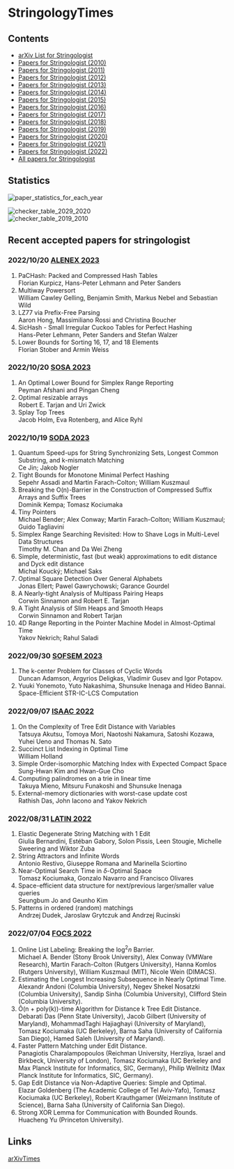 # StringologyTimes


## Contents
- [arXiv List for Stringologist](https://stringologytimes.github.io/StringologyTimes/docs/output/arxiv_list)
- [Papers for Stringologist (2010)](https://stringologytimes.github.io/StringologyTimes/docs/output/list_2010)
- [Papers for Stringologist (2011)](https://stringologytimes.github.io/StringologyTimes/docs/output/list_2011)
- [Papers for Stringologist (2012)](https://stringologytimes.github.io/StringologyTimes/docs/output/list_2012)
- [Papers for Stringologist (2013)](https://stringologytimes.github.io/StringologyTimes/docs/output/list_2013)
- [Papers for Stringologist (2014)](https://stringologytimes.github.io/StringologyTimes/docs/output/list_2014)
- [Papers for Stringologist (2015)](https://stringologytimes.github.io/StringologyTimes/docs/output/list_2015)
- [Papers for Stringologist (2016)](https://stringologytimes.github.io/StringologyTimes/docs/output/list_2016)
- [Papers for Stringologist (2017)](https://stringologytimes.github.io/StringologyTimes/docs/output/list_2017)
- [Papers for Stringologist (2018)](https://stringologytimes.github.io/StringologyTimes/docs/output/list_2018)
- [Papers for Stringologist (2019)](https://stringologytimes.github.io/StringologyTimes/docs/output/list_2019)
- [Papers for Stringologist (2020)](https://stringologytimes.github.io/StringologyTimes/docs/output/list_2020)
- [Papers for Stringologist (2021)](https://stringologytimes.github.io/StringologyTimes/docs/output/list_2021)
- [Papers for Stringologist (2022)](https://stringologytimes.github.io/StringologyTimes/docs/output/list_2022)
- [All papers for Stringologist](https://stringologytimes.github.io/StringologyTimes/docs/output/complete_list)

## Statistics

![paper_statistics_for_each_year](https://stringologytimes.github.io/StringologyTimes/docs/output/paper_statistics_for_each_year.png)

![checker_table_2029_2020](https://stringologytimes.github.io/StringologyTimes/docs/output/checker_table_2029_2020.png)  
![checker_table_2019_2010](https://stringologytimes.github.io/StringologyTimes/docs/output/checker_table_2019_2010.png)  


## Recent accepted papers for stringologist

### 2022/10/20 [ALENEX 2023](https://www.siam.org/Portals/0/Conferences/ALENEX/ALENEX23/ALENEX23%20-%20List%20of%20Accepted%20Papers.pdf)  

1. PaCHash: Packed and Compressed Hash Tables  
Florian Kurpicz, Hans-Peter Lehmann and Peter Sanders  
2. Multiway Powersort  
William Cawley Gelling, Benjamin Smith, Markus Nebel and Sebastian Wild  
3. LZ77 via Prefix-Free Parsing  
Aaron Hong, Massimiliano Rossi and Christina Boucher  
4. SicHash - Small Irregular Cuckoo Tables for Perfect Hashing  
Hans-Peter Lehmann, Peter Sanders and Stefan Walzer  
5. Lower Bounds for Sorting 16, 17, and 18 Elements  
Florian Stober and Armin Weiss  


### 2022/10/20 [SOSA 2023](https://www.siam.org/Portals/0/Conferences/SOSA/SOSA23/SOSA23%20-%20List%20of%20Accepted%20Papers.pdf)  

1. An Optimal Lower Bound for Simplex Range Reporting  
Peyman Afshani and Pingan Cheng  
2. Optimal resizable arrays  
Robert E. Tarjan and Uri Zwick  
3. Splay Top Trees  
Jacob Holm, Eva Rotenberg, and Alice Ryhl  

### 2022/10/19 [SODA 2023](https://www.siam.org/conferences/cm/program/accepted-papers/soda23-accepted-papers)  

1. Quantum Speed-ups for String Synchronizing Sets, Longest Common Substring, and k-mismatch Matching  
Ce Jin; Jakob Nogler  
2. Tight Bounds for Monotone Minimal Perfect Hashing  
Sepehr Assadi and Martin Farach-Colton; William Kuszmaul  
3. Breaking the O(n)-Barrier in the Construction of Compressed Suffix Arrays and Suffix Trees  
Dominik Kempa; Tomasz Kociumaka  
4. Tiny Pointers  
Michael Bender; Alex Conway; Martin Farach-Colton; William Kuszmaul; Guido Tagliavini  
5. Simplex Range Searching Revisited: How to Shave Logs in Multi-Level Data Structures  
Timothy M. Chan and Da Wei Zheng  
6. Simple, deterministic, fast (but weak) approximations to edit distance and Dyck edit distance  
Michal Koucký; Michael Saks  
7. Optimal Square Detection Over General Alphabets  
Jonas Ellert; Pawel Gawrychowski; Garance Gourdel  
8. A Nearly-tight Analysis of Multipass Pairing Heaps  
Corwin Sinnamon and Robert E. Tarjan  
9. A Tight Analysis of Slim Heaps and Smooth Heaps  
Corwin Sinnamon and Robert Tarjan  
10. 4D Range Reporting in the Pointer Machine Model in Almost-Optimal Time  
Yakov Nekrich; Rahul Saladi  
### 2022/09/30 [SOFSEM 2023](https://ics.science.upjs.sk/sofsem2023/accepted-papers/)

1. The k-center Problem for Classes of Cyclic Words  
Duncan Adamson, Argyrios Deligkas, Vladimir Gusev and Igor Potapov.  
2. Yuuki Yonemoto, Yuto Nakashima, Shunsuke Inenaga and Hideo Bannai.  
Space-Efficient STR-IC-LCS Computation  

### 2022/09/07 [ISAAC 2022](https://isa.hanyang.ac.kr/isaac2022/apl.html)

1. On the Complexity of Tree Edit Distance with Variables  
Tatsuya Akutsu, Tomoya Mori, Naotoshi Nakamura, Satoshi Kozawa, Yuhei Ueno and Thomas N. Sato  
2. Succinct List Indexing in Optimal Time  
William Holland  
3. Simple Order-isomorphic Matching Index with Expected Compact Space  
Sung-Hwan Kim and Hwan-Gue Cho  
4. Computing palindromes on a trie in linear time  
Takuya Mieno, Mitsuru Funakoshi and Shunsuke Inenaga  
5. External-memory dictionaries with worst-case update cost  
Rathish Das, John Iacono and Yakov Nekrich  

### 2022/08/31 [LATIN 2022](https://pakal.cs.cinvestav.mx/latin2022/accepted_latin_2022.html)

1. Elastic Degenerate String Matching with 1 Edit  
Giulia Bernardini, Estéban Gabory, Solon Pissis, Leen Stougie,  Michelle Sweering and Wiktor Zuba  
2. String Attractors and Infinite Words  
Antonio Restivo, Giuseppe Romana and Marinella Sciortino  
3. Near-Optimal Search Time in $\delta$-Optimal Space  
Tomasz Kociumaka, Gonzalo Navarro and Francisco Olivares  
4. Space-efficient data structure for next/previous larger/smaller value queries  
Seungbum Jo and Geunho Kim  
5. Patterns in ordered (random) matchings  
Andrzej Dudek, Jaroslaw Grytczuk and Andrzej Rucinski  

### 2022/07/04 [FOCS 2022](https://focs2022.eecs.berkeley.edu/accepted_papers.html)

1. Online List Labeling: Breaking the $\log^2 n$ Barrier.  
Michael A. Bender (Stony Brook University), Alex Conway (VMWare Research), Martin Farach-Colton (Rutgers University), Hanna Komlos (Rutgers University), William Kuszmaul (MIT), Nicole Wein (DIMACS).  
2. Estimating the Longest Increasing Subsequence in Nearly Optimal Time.  
Alexandr Andoni (Columbia University), Negev Shekel Nosatzki (Columbia University), Sandip Sinha (Columbia University), Clifford Stein (Columbia University).  
3. Õ(n + poly(k))-time Algorithm for Distance k Tree Edit Distance.  
Debarati Das (Penn State University), Jacob Gilbert (University of Maryland), MohammadTaghi Hajiaghayi (University of Maryland), Tomasz Kociumaka (UC Berkeley), Barna Saha (University of California San Diego), Hamed Saleh (University of Maryland).  
4. Faster Pattern Matching under Edit Distance.  
Panagiotis Charalampopoulos (Reichman University, Herzliya, Israel and Birkbeck, University of London), Tomasz Kociumaka (UC Berkeley and Max Planck Institute for Informatics, SIC, Germany), Philip Wellnitz (Max Planck Institute for Informatics, SIC, Germany).  
5. Gap Edit Distance via Non-Adaptive Queries: Simple and Optimal.  
Elazar Goldenberg (The Academic College of Tel Aviv-Yafo), Tomasz Kociumaka (UC Berkeley), Robert Krauthgamer (Weizmann Institute of Science), Barna Saha (University of California San Diego).  
6. Strong XOR Lemma for Communication with Bounded Rounds.  
Huacheng Yu (Princeton University).  

## Links
[arXivTimes](https://github.com/arXivTimes/arXivTimes)